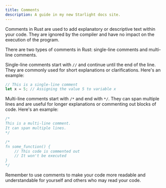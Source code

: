 ```yaml
---
title: Comments
description: A guide in my new Starlight docs site.
---
```

Comments in Rust are used to add explanatory or descriptive text within your code. They are ignored by the compiler and have no impact on the execution of the program.

There are two types of comments in Rust: single-line comments and multi-line comments.

Single-line comments start with `//` and continue until the end of the line. They are commonly used for short explanations or clarifications. Here's an example:

```rust
// This is a single-line comment
let x = 5; // Assigning the value 5 to variable x
```

Multi-line comments start with `/*` and end with `*/`. They can span multiple lines and are useful for longer explanations or commenting out blocks of code. Here's an example:

```rust
/*
This is a multi-line comment.
It can span multiple lines.
*/

/*
fn some_function() {
    // This code is commented out
    // It won't be executed
}
*/
```

Remember to use comments to make your code more readable and understandable for yourself and others who may read your code.
